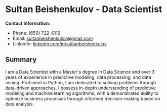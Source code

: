 # Sultan Beishenkulov - Data Scientist

**Contact Information:**
- Phone: (650) 722-6119
- Email: sultanbeishenkulov@gmail.com
- LinkedIn: [linkedin.com/in/sultanbeishenkulov](https://www.linkedin.com/in/sultanbeishenkulov)

## Summary

I am a Data Scientist with a Master's degree in Data Science and over 3 years of experience in predictive modeling, data processing, and data mining. Proficient in Python, I am dedicated to solving problems through data-driven approaches. I possess in-depth understanding of predictive modeling and machine learning algorithms, with a demonstrated ability to optimize business processes through informed decision-making based on data analysis.


